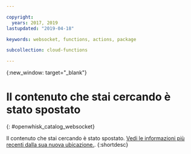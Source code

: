 ```yaml
---

copyright:
  years: 2017, 2019
lastupdated: "2019-04-18"

keywords: websocket, functions, actions, package

subcollection: cloud-functions

---
```


{:new_window: target="_blank"}
# Il contenuto che stai cercando è stato spostato
{: #openwhisk_catalog_websocket}

Il contenuto che stai cercando è stato spostato. [Vedi le informazioni più recenti dalla sua nuova ubicazione.](/docs/openwhisk?topic=cloud-functions-pkg_websocket).
{:shortdesc}
